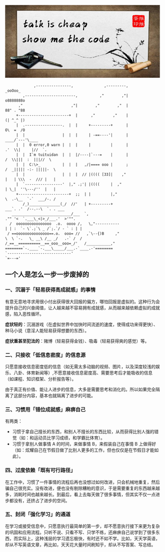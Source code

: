 <img src="bg.jpg" alt="talk is cheap,show me the code" />

```
             ,----------------,              ,---------,                             _ooOoo_                               
        ,-----------------------,          ,"        ,"|                            o8888888o                              
      ,"                      ,"|        ,"        ,"  |                            88" . "88                              
     +-----------------------+  |      ,"        ,"    |                            (| ^_^ |)                              
     |  .-----------------.  |  |     +---------+      |                            O\  =  /O                              
     |  |                 |  |  |     | -==----'|      |                         ____/`---'\____                           
     |  |  0 error,0 warn |  |  |     |         |      |                       .'  \\|     |//  `.                         
     |  |  I`m tuituidan  |  |  |/----|`---=    |      |                      /  \\|||  :  |||//  \                        
     |  |  C:\>_          |  |  |   ,/|==== ooo |      ;                     /  _||||| -:- |||||-  \                       
     |  |                 |  |  |  // |(((( [33]|    ,"                      |   | \\\  -  /// |   |                       
     |  `-----------------'  |," .;'| |((((     |  ,"                        | \_|  ''\---/''  |   |                       
     +-----------------------+  ;;  | |         |,"                          \  .-\__  `-`  ___/-. /                       
        /_)______________(_/  //'   | +---------+                          ___`. .'  /--.--\  `. . ___                     
   ___________________________/___  `,                                   ."" '<  `.___\_<|>_/___.'  >'"".                  
  /  oooooooooooooooo  .o.  oooo /,   \,"-----------                   | | :  `- \`.;`\ _ /`;.`/ - ` : | |                 
 / ==ooooooooooooooo==.o.  ooo= //   ,`\--{)B     ,"                   \  \ `-.   \_ __\ /__ _/   .-` /  /                 
/_==__==========__==_ooo__ooo=_/'   /___________,"               ========`-.____`-.___\_____/___.-`____.-'========         
`-----------------------------'                                                       `=---='                              
```

## 一个人是怎么一步一步废掉的

### 一、沉溺于「轻易获得高成就感」的事情

​         有意无意地寻求用很小付出获得很大回报的偏方，哪怕回报是虚拟的。这种行为会提升自己的兴奋阈值，让人越来越不容易拥有成就感，从而越来越依赖虚拟的成就感，陷入恶性循环。

**症状轻的**：沉溺游戏（在虚拟世界中加快时间流逝的速度，使得成功来得更快）、种马小说（意淫人能轻易获得想要的东西）。

**症状重甚至犯法的**：赌博（轻易获得金钱）、吸毒（轻易获得爽的感觉）等。

### 二、只接收「低信息密度」的信息源

​        只愿意接收信息密度低的信息（如无需太多动脑的视频、图片，以及深度较浅的娱乐、八卦、体育新闻等）,不愿意接收信息密度高、需要思考后才能吸收的信息（如课程、知识框架、分析报告等）。

​        由于真正有价值、能让人进步的信息，大多是需要思考和消化的。所以如果完全隔离了这部分内容，基本也就隔离了进步的可能。

### 三、习惯用「错位成就感」麻痹自己

有两类：

- 习惯于拿自己擅长的东西，和别人不擅长的东西比较，从而获得比别人强的错觉（如：和运动员比学习成绩，和学霸比体育）。
- 习惯于拿别人做事情 A 的时间，来做事情 B，来假装自己在事情 B 上做得好（如：炫耀自己在节假日做了比别人更多的工作，但也仅仅是在节假日才能如此）。

### 四、过度依赖「既有可行路径」

​        在工作中，习惯了一件事情的流程后再也没想过如何改进，只会机械地重复，然后骗自己很充实。没有改进，便也没有剔除糟粕的意识，于是需要重复的东西越来越多，消耗时间也越来越长。到最后，看上去每天做了很多事情，但其实不仅一点进步都没有，还挤占了进步的空间。

### 五、封闭「强化学习」的通道

​        在学习或接受信息中，只愿意执行最简单的第一步，却不愿意执行接下来更为复杂的巩固和应用流程。只听不说、只看不写、只学不练，还麻痹自己说学到了很多东西，而实际上，这种浅层的学习遗忘极快，有时还不如不学。比如，天天学英语，却从不写英语文章，再比如，天天花大量时间刷知乎，却从不写答案、写总结。
